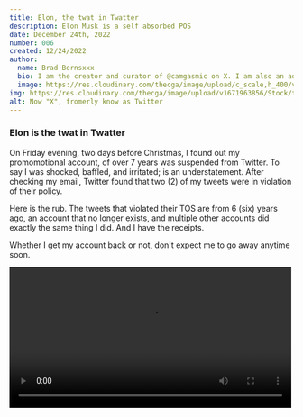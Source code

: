 ```yaml
---
title: Elon, the twat in Twatter
description: Elon Musk is a self absorbed POS
date: December 24th, 2022
number: 006
created: 12/24/2022
author:
  name: Brad Bernsxxx
  bio: I am the creator and curator of @camgasmic on X. I am also an adult content creator, director, and producer
  image: https://res.cloudinary.com/thecga/image/upload/c_scale,h_400/v1674781629/SullenYellow-_rkthmn.webp
img: https://res.cloudinary.com/thecga/image/upload/v1671963856/Stock/twatter_ga8vhk.webp
alt: Now "X", fromerly know as Twitter
---
```


### Elon is the twat in Twatter

On Friday evening, two days before Christmas, I found out my
promomotional account, of over 7 years was suspended from Twitter.
To say I was shocked, baffled, and irritated; is an understatement.
After checking my email, Twitter found that two (2) of my
tweets were in violation of their policy.
<!-- <CompCTA /> -->
Here is the rub. The tweets that violated their TOS are from 6 (six)
years ago, an account that no longer exists, and multiple other accounts
did exactly the same thing I did. And I have the receipts.

Whether I get my account back or not, don't expect me to go away
anytime soon.

<video width="500" controls loop="true" class="rounded-lg mx-auto">
    <source class="rounded-md"
      src="https://res.cloudinary.com/thecga/video/upload/q_100/v1674789743/Models/KenzieLove_Teaser_utyra2.webm"
      type="video/webm"
    />
